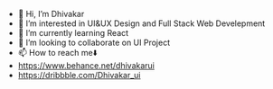 - 👋 Hi, I’m Dhivakar
- 👀 I’m interested in UI&UX Design and Full Stack Web Develepment
- 🌱 I’m currently learning React
- 💞️ I’m looking to collaborate on UI Project
- 📫 How to reach me⬇️
- https://www.behance.net/dhivakarui
- https://dribbble.com/Dhivakar_ui
<!---
Dhivakar001/Dhivakar001 is a ✨ special ✨ repository because its `README.md` (this file) appears on your GitHub profile.
You can click the Preview link to take a look at your changes.
--->
